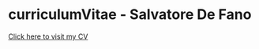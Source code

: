 # curriculumVitae - Salvatore De Fano
<a href="https://salvatoredefano.github.io/curriculumVitae/">Click here to visit my CV </a>
